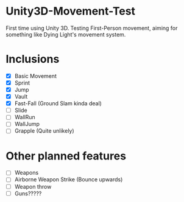 # Unity3D-Movement-Test
First time using Unity 3D. Testing First-Person movement, aiming for something like Dying Light's movement system.

# Inclusions
- [x] Basic Movement
- [x] Sprint
- [x] Jump
- [x] Vault
- [x] Fast-Fall (Ground Slam kinda deal)
- [ ] Slide
- [ ] WallRun
- [ ] WallJump
- [ ] Grapple (Quite unlikely)

# Other planned features
- [ ] Weapons
- [ ] Airborne Weapon Strike (Bounce upwards)
- [ ] Weapon throw
- [ ] Guns?????
